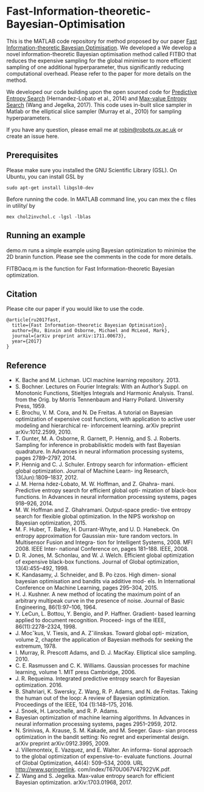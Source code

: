 # Fast-Information-theoretic-Bayesian-Optimisation

This is the MATLAB code repository for method proposed by our paper [Fast Information-theoretic Bayesian Optimisation](http://www.dropwizard.io/1.0.2/docs/). We developed a We develop a novel information-theoretic Bayesian optimisation method called FITBO that reduces the expensive sampling for the global minimiser to more efficient sampling of one additional hyperparameter, thus significantly reducing computational overhead. Please refer to the paper for more details on the method.

We developed our code building upon the open sourced code for [Predictive Entropy Search](https://bitbucket.org/jmh233/codepesnips2014) (Hernandez-Lobato et al., 2014) and [Max-value Entropy Search](https://github.com/zi-w/Max-value-Entropy-Search) (Wang and Jegelka, 2017). This code uses in-built slice sampler in Matlab or the elliptical slice sampler (Murray et al., 2010) for sampling hyperparameters. 

If you have any question, please email me at robin@robots.ox.ac.uk or create an issue here.

## Prerequisites

Please make sure you installed the GNU Scientific Library (GSL). On Ubuntu, you can install GSL by
```
sudo apt-get install libgsl0-dev
```
Before running the code. In MATLAB command line, you can mex the c files in utility/ by
```
mex chol2invchol.c -lgsl -lblas
```
## Running an example
demo.m runs a simple example using Bayesian optimization to minimise the 2D branin function. Please see the comments in the code for more details.

FITBOacq.m is the function for Fast Information-theoretic Bayesian optimization.

## Citation
Please cite our paper if you would like to use the code.

```
@article{ru2017fast,
  title={Fast Information-theoretic Bayesian Optimisation},
  author={Ru, Binxin and Osborne, Michael and McLeod, Mark},
  journal={arXiv preprint arXiv:1711.00673},
  year={2017}
}
```
## Reference
* K. Bache and M. Lichman. UCI machine learning repository. 2013.
* S. Bochner. Lectures on Fourier Integrals: With an Author’s Suppl. on Monotonic Functions, Stieltjes Integrals and Harmonic Analysis. Transl. from the Orig. by Morris Tennenbaum and Harry Pollard. University Press, 1959.
* E. Brochu, V. M. Cora, and N. De Freitas. A tutorial on Bayesian optimization of expensive cost functions, with application to active user modeling and hierarchical re- inforcement learning. arXiv preprint arXiv:1012.2599, 2010.
* T. Gunter, M. A. Osborne, R. Garnett, P. Hennig, and S. J. Roberts. Sampling for inference in probabilisktic models with fast Bayesian quadrature. In Advances in neural information processing systems, pages 2789–2797, 2014.
* P. Hennig and C. J. Schuler. Entropy search for information- efficient global optimization. Journal of Machine Learn- ing Research, 13(Jun):1809–1837, 2012.
* J. M. Herna ́ndez-Lobato, M. W. Hoffman, and Z. Ghahra- mani. Predictive entropy search for efficient global opti- mization of black-box functions. In Advances in neural information processing systems, pages 918–926, 2014.
* M. W. Hoffman and Z. Ghahramani. Output-space predic- tive entropy search for flexible global optimization. In the NIPS workshop on Bayesian optimization, 2015.
* M. F. Huber, T. Bailey, H. Durrant-Whyte, and U. D. Hanebeck. On entropy approximation for Gaussian mix- ture random vectors. In Multisensor Fusion and Integra- tion for Intelligent Systems, 2008. MFI 2008. IEEE Inter- national Conference on, pages 181–188. IEEE, 2008.
* D. R. Jones, M. Schonlau, and W. J. Welch. Efficient global optimization of expensive black-box functions. Journal of Global optimization, 13(4):455–492, 1998.
* K. Kandasamy, J. Schneider, and B. Po ́czos. High dimen- sional bayesian optimisation and bandits via additive mod- els. In International Conference on Machine Learning, pages 295–304, 2015.
* H. J. Kushner. A new method of locating the maximum point of an arbitrary multipeak curve in the presence of noise. Journal of Basic Engineering, 86(1):97–106, 1964.
* Y. LeCun, L. Bottou, Y. Bengio, and P. Haffner. Gradient- based learning applied to document recognition. Proceed- ings of the IEEE, 86(11):2278–2324, 1998.
* J. Mocˇkus, V. Tiesis, and A. Zˇilinskas. Toward global opti- mization, volume 2, chapter the application of Bayesian methods for seeking the extremum, 1978.
* I. Murray, R. Prescott Adams, and D. J. MacKay. Elliptical slice sampling. 2010.
* C. E. Rasmussen and C. K. Williams. Gaussian processes for machine learning, volume 1. MIT press Cambridge, 2006.
* J. R. Requeima. Integrated predictive entropy search for Bayesian optimization. 2016.
* B. Shahriari, K. Swersky, Z. Wang, R. P. Adams, and N. de Freitas. Taking the human out of the loop: A review of Bayesian optimization. Proceedings of the IEEE, 104 (1):148–175, 2016.
* J. Snoek, H. Larochelle, and R. P. Adams.
* Bayesian optimization of machine learning algorithms. In Advances in neural information processing systems, pages 2951–2959, 2012.
* N. Srinivas, A. Krause, S. M. Kakade, and M. Seeger. Gaus- sian process optimization in the bandit setting: No regret and experimental design. arXiv preprint arXiv:0912.3995, 2009.
* J. Villemonteix, E. Vazquez, and E. Walter. An informa- tional approach to the global optimization of expensive-to- evaluate functions. Journal of Global Optimization, 44(4): 509–534, 2009. URL http://www.springerlink. com/index/T670U067V47922VK.pdf.
* Z. Wang and S. Jegelka. Max-value entropy search for efficient Bayesian optimization. arXiv:1703.01968, 2017.
